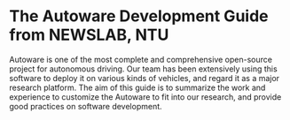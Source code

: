 # The Autoware Development Guide from NEWSLAB, NTU

Autoware is one of the most complete and comprehensive open-source
project for autonomous driving. Our team has been extensively using
this software to deploy it on various kinds of vehicles, and regard it
as a major research platform. The aim of this guide is to summarize
the work and experience to customize the Autoware to fit into our
research, and provide good practices on software development.


